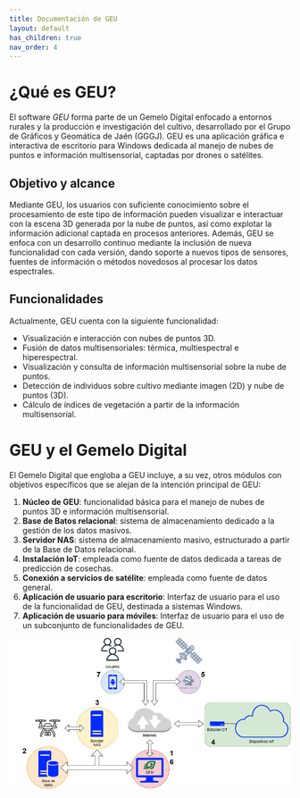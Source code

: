 ```yaml
---
title: Documentación de GEU
layout: default
has_children: true
nav_order: 4
---
```


# ¿Qué es GEU?

El software *GEU* forma parte de un Gemelo Digital enfocado a entornos rurales y la producción e investigación del cultivo, desarrollado por el Grupo de Gráficos y Geomática de Jaén (GGGJ). GEU es una aplicación gráfica e interactiva de escritorio para Windows dedicada al manejo de nubes de puntos e información multisensorial, captadas por drones o satélites.

## Objetivo y alcance

Mediante GEU, los usuarios con suficiente conocimiento sobre el procesamiento de este tipo de información pueden visualizar e interactuar con la escena 3D generada por la nube de puntos, así como explotar la información adicional captada en procesos anteriores. Además, GEU se enfoca con un desarrollo continuo mediante la inclusión de nueva funcionalidad con cada versión, dando soporte a nuevos tipos de sensores, fuentes de información o métodos novedosos al procesar los datos espectrales.

## Funcionalidades

Actualmente, GEU cuenta con la siguiente funcionalidad:

 - Visualización e interacción con nubes de puntos 3D.
 - Fusión de datos multisensoriales: térmica, multiespectral e hiperespectral.
 - Visualización y consulta de información multisensorial sobre la nube de puntos.
 - Detección de individuos sobre cultivo mediante imagen (2D) y nube de puntos (3D).
 - Cálculo de índices de vegetación a partir de la información multisensorial.

# GEU y el Gemelo Digital

El Gemelo Digital que engloba a GEU incluye, a su vez, otros módulos con objetivos específicos que se alejan de la intención principal de GEU:

 1. **Núcleo de GEU**: funcionalidad básica para el manejo de nubes de puntos 3D e información multisensorial.
 2. **Base de Batos relacional**: sistema de almacenamiento dedicado a la gestión de los datos masivos.
 3. **Servidor NAS**: sistema de almacenamiento masivo, estructurado a partir de la Base de Datos relacional.
 4. **Instalación IoT**: empleada como fuente de datos dedicada a tareas de predicción de cosechas.
 5. **Conexión a servicios de satélite**: empleada como fuente de datos general.
 6. **Aplicación de usuario para escritorio**: Interfaz de usuario para el uso de la funcionalidad de GEU, destinada a sistemas Windows.
 7. **Aplicación de usuario para móviles**: Interfaz de usuario para el uso de un subconjunto de funcionalidades de GEU.

![Diagrama de módulos del Gemelo Digital](./diagrama_gd.png)

